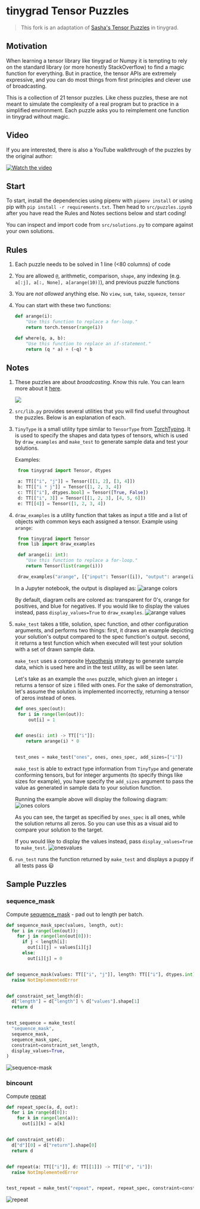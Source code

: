 # tinygrad Tensor Puzzles

> This fork is an adaptation of [Sasha's Tensor Puzzles](https://github.com/srush/Tensor-Puzzles) in tinygrad.

## Motivation

When learning a tensor library like tinygrad or Numpy it
is tempting to rely on the standard library (or more honestly
StackOverflow) to find a magic function for everything. But in
practice, the tensor APIs are extremely expressive, and you can
do most things from first principles and clever use of broadcasting.

This is a collection of 21 tensor puzzles. Like chess puzzles, these are
not meant to simulate the complexity of a real program but to practice
in a simplified environment. Each puzzle asks you to reimplement one
function in tinygrad without magic.

## Video

If you are interested, there is also a YouTube walkthrough of the puzzles by the original author:

[![Watch the video](https://img.youtube.com/vi/SiwTAyyvt5s/default.jpg)](https://youtu.be/Hafo7hIl8MU)

## Start

To start, install the dependencies using pipenv with `pipenv install` or using pip with `pip install -r requirements.txt`. Then head to `src/puzzles.ipynb` after you have read the Rules and Notes sections below and start coding!

You can inspect and import code from `src/solutions.py` to compare against your own solutions.

## Rules

1. Each puzzle needs to be solved in 1 line (<80 columns) of code
2. You are allowed `@`, arithmetic, comparison, `shape`, any indexing (e.g. `a[:j], a[:, None], a[arange(10)]`), and previous puzzle functions
3. You are _not allowed_ anything else. No `view`, `sum`, `take`, `squeeze`, `tensor`
4. You can start with these two functions:

   ```python
   def arange(i):
       "Use this function to replace a for-loop."
       return torch.tensor(range(i))
   ```

   ```python
   def where(q, a, b):
       "Use this function to replace an if-statement."
       return (q * a) + (~q) * b
   ```

## Notes

1. These puzzles are about _broadcasting_. Know this rule. You can learn more about it [here](https://numpy.org/doc/stable/user/basics.broadcasting.html).

   ![](https://pbs.twimg.com/media/FQywor0WYAssn7Y?format=png&name=large)

2. `src/lib.py` provides several utilities that you will find useful throughout the puzzles. Below is an explanation of each.

3. `TinyType` is a small utility type similar to `TensorType` from [TorchTyping](https://github.com/patrick-kidger/torchtyping/tree/master). It is used to specify the shapes and data types of tensors, which is used by `draw_examples` and `make_test` to generate sample data and test your solutions.

   Examples:

   ```py
    from tinygrad import Tensor, dtypes

    a: TT[["i", "j"]] = Tensor([[1, 2], [3, 4]])
    b: TT[["i * j"]] = Tensor([1, 2, 3, 4])
    c: TT[["i"], dtypes.bool] = Tensor([True, False])
    d: TT[["i", 3]] = Tensor([[1, 2, 3], [4, 5, 6]])
    e: TT[[4]] = Tensor([1, 2, 3, 4])
   ```

4. `draw_examples` is a utility function that takes as input a title and a list of objects with common keys each assigned a tensor. Example using `arange`:

   ```py
    from tinygrad import Tensor
    from lib import draw_examples

    def arange(i: int):
       "Use this function to replace a for-loop."
       return Tensor(list(range(i)))

    draw_examples("arange", [{"input": Tensor([i]), "output": arange(i)} for i in [5, 3, 9]])
   ```

   In a Jupyter notebook, the output is displayed as:
   ![arange colors](./assets/arange-colors.svg)

   By default, diagram cells are colored as: transparent for 0's, orange for positives, and blue for negatives.
   If you would like to display the values instead, pass `display_values=True` to `draw_examples`.
   ![arange values](./assets/arange-values.svg)

5. `make_test` takes a title, solution, spec function, and other configuration arguments, and performs two things: first, it draws an example depicting your solution's output compared to the spec function's output. second, it returns a test function which when executed will test your solution with a set of drawn sample data.

   `make_test` uses a composite [Hypothesis](https://hypothesis.works/) strategy to generate sample data, which is used here and in the test utility, as will be seen later.

   Let's take as an example the `ones` puzzle, which given an integer `i` returns a tensor of size `i` filled with ones. For the sake of demonstration, let's assume the solution is implemented incorrectly, returning a tensor of zeros instead of ones.

   ```py
   def ones_spec(out):
    for i in range(len(out)):
        out[i] = 1


   def ones(i: int) -> TT[["i"]]:
       return arange(i) * 0


   test_ones = make_test("ones", ones, ones_spec, add_sizes=["i"])
   ```

   `make_test` is able to extract type information from `TinyType` and generate conforming tensors, but for integer arguments (to specify things like sizes for example), you have specify the `add_sizes` argument to pass the value as generated in sample data to your solution function.

   Running the example above will display the following diagram:
   ![ones colors](./assets/ones-colors.svg)

   As you can see, the target as specified by `ones_spec` is all ones, while the solution returns all zeros. So you can use this as a visual aid to compare your solution to the target.

   If you would like to display the values instead, pass `display_values=True` to `make_test`.
   ![onesvalues](./assets/ones-values.svg)

7. `run_test` runs the function returned by `make_test` and displays a puppy if all tests pass 😃

## Sample Puzzles

### sequence_mask

Compute [sequence_mask](https://www.tensorflow.org/api_docs/python/tf/sequence_mask) - pad out to length per batch.

```py
def sequence_mask_spec(values, length, out):
  for i in range(len(out)):
    for j in range(len(out[0])):
      if j < length[i]:
        out[i][j] = values[i][j]
      else:
        out[i][j] = 0


def sequence_mask(values: TT[["i", "j"]], length: TT[["i"], dtypes.int]) -> TT[["i", "j"]]:
  raise NotImplementedError


def constraint_set_length(d):
  d["length"] = d["length"] % d["values"].shape[1]
  return d


test_sequence = make_test(
  "sequence_mask",
  sequence_mask,
  sequence_mask_spec,
  constraint=constraint_set_length,
  display_values=True,
)
```

![sequence-mask](./assets/sequence-mask.svg)

### bincount

Compute [repeat](https://docs.tinygrad.org/tensor/movement/?h=repeat#tinygrad.Tensor.repeat)

```python
def repeat_spec(a, d, out):
  for i in range(d[0]):
    for k in range(len(a)):
      out[i][k] = a[k]


def constraint_set(d):
  d["d"][0] = d["return"].shape[0]
  return d


def repeat(a: TT[["i"]], d: TT[[1]]) -> TT[["d", "i"]]:
  raise NotImplementedError


test_repeat = make_test("repeat", repeat, repeat_spec, constraint=constraint_set)
```

![repeat](./assets/repeat.svg)
